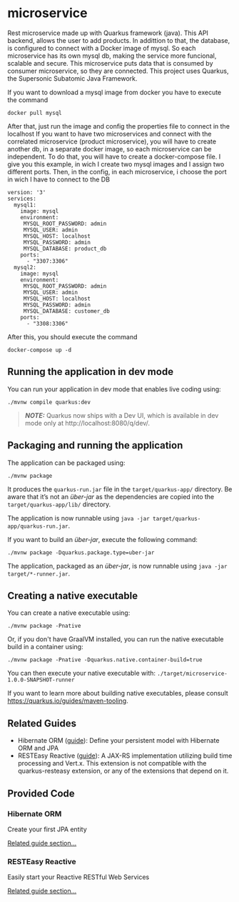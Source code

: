 # microservice

Rest microservice made up with Quarkus framework (java). This API backend, allows the user to add products. In addittion to that, the database, is configured to connect with a Docker image of mysql. So each microservice has its own mysql db, making the service more funcional, scalable and secure. This microservice puts data that is consumed by consumer microservice, so they are connected. This project uses Quarkus, the Supersonic Subatomic Java Framework.

If you want to download a mysql image from docker you have to execute the command

```
docker pull mysql
```

After that, just run the image and config the properties file to connect in the localhost
If you want to have two microservices and connect with the correlated microservice (product microservice), you will have to create another db, in a separate docker image, so each microservice can be independent. To do that, you will have to create a docker-compose file. I give you this example, in wich I create two mysql images and I assign two different ports. Then, in the config, in each microservice, i choose the port in wich I have to connect to the DB

```
version: '3'
services:
  mysql1:
    image: mysql
    environment:
     MYSQL_ROOT_PASSWORD: admin
     MYSQL_USER: admin
     MYSQL_HOST: localhost
     MYSQL_PASSWORD: admin
     MYSQL_DATABASE: product_db
    ports:
      - "3307:3306"
  mysql2:
    image: mysql
    environment:
     MYSQL_ROOT_PASSWORD: admin
     MYSQL_USER: admin
     MYSQL_HOST: localhost
     MYSQL_PASSWORD: admin
     MYSQL_DATABASE: customer_db
    ports:
      - "3308:3306"
```

After this, you should execute the command

```
docker-compose up -d
```


## Running the application in dev mode

You can run your application in dev mode that enables live coding using:
```shell script
./mvnw compile quarkus:dev
```

> **_NOTE:_**  Quarkus now ships with a Dev UI, which is available in dev mode only at http://localhost:8080/q/dev/.

## Packaging and running the application

The application can be packaged using:
```shell script
./mvnw package
```
It produces the `quarkus-run.jar` file in the `target/quarkus-app/` directory.
Be aware that it’s not an _über-jar_ as the dependencies are copied into the `target/quarkus-app/lib/` directory.

The application is now runnable using `java -jar target/quarkus-app/quarkus-run.jar`.

If you want to build an _über-jar_, execute the following command:
```shell script
./mvnw package -Dquarkus.package.type=uber-jar
```

The application, packaged as an _über-jar_, is now runnable using `java -jar target/*-runner.jar`.

## Creating a native executable

You can create a native executable using: 
```shell script
./mvnw package -Pnative
```

Or, if you don't have GraalVM installed, you can run the native executable build in a container using: 
```shell script
./mvnw package -Pnative -Dquarkus.native.container-build=true
```

You can then execute your native executable with: `./target/microservice-1.0.0-SNAPSHOT-runner`

If you want to learn more about building native executables, please consult https://quarkus.io/guides/maven-tooling.

## Related Guides

- Hibernate ORM ([guide](https://quarkus.io/guides/hibernate-orm)): Define your persistent model with Hibernate ORM and JPA
- RESTEasy Reactive ([guide](https://quarkus.io/guides/resteasy-reactive)): A JAX-RS implementation utilizing build time processing and Vert.x. This extension is not compatible with the quarkus-resteasy extension, or any of the extensions that depend on it.

## Provided Code

### Hibernate ORM

Create your first JPA entity

[Related guide section...](https://quarkus.io/guides/hibernate-orm)



### RESTEasy Reactive

Easily start your Reactive RESTful Web Services

[Related guide section...](https://quarkus.io/guides/getting-started-reactive#reactive-jax-rs-resources)

